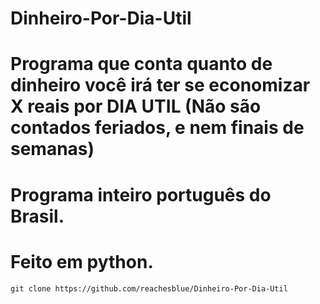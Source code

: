 # Dinheiro-Por-Dia-Util

# Programa que conta quanto de dinheiro você irá ter se economizar X reais por DIA UTIL (Não são contados feriados, e nem finais de semanas)
# Programa inteiro português do Brasil. 

# Feito em python.

~~~~
git clone https://github.com/reachesblue/Dinheiro-Por-Dia-Util
~~~~
